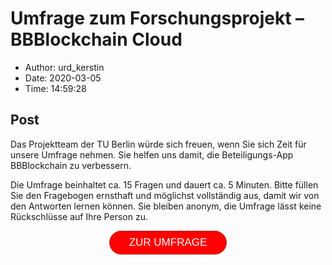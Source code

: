 # Umfrage zum Forschungsprojekt &#8211; BBBlockchain Cloud

- Author: urd_kerstin
- Date: 2020-03-05
- Time: 14:59:28

## Post


<p>Das Projektteam der TU Berlin würde sich freuen, wenn Sie sich Zeit für unsere Umfrage nehmen. Sie helfen uns damit, die Beteiligungs-App BBBlockchain zu verbessern.</p>



<p>Die Umfrage beinhaltet ca. 15&nbsp;Fragen und dauert ca. 5 Minuten. Bitte füllen Sie den Fragebogen ernsthaft und möglichst vollständig aus, damit wir von den Antworten lernen können. Sie bleiben anonym, die Umfrage lässt keine Rückschlüsse auf Ihre Person zu.</p>



<center><a target="_blank" href="https://easy-feedback.de/umfrage/1194496/e8iX2k-multi-60289" style="background-color:#ff0000; border-radius:28px; border:1px solid #ab1919; display:inline-block; cursor:pointer; color:#ffffff; font-family:Arial; font-size:17px; padding:8px 31px; text-decoration:none;" rel="noopener noreferrer">ZUR UMFRAGE</a></center>
